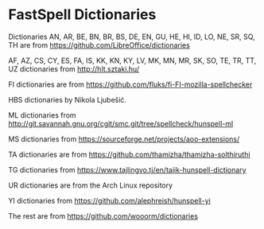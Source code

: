 # FastSpell Dictionaries

Dictionaries AN, AR, BE, BN, BR, BS, DE, EN, GU, HE, HI, ID, LO, NE, SR, SQ, TH are from https://github.com/LibreOffice/dictionaries

AF, AZ, CS, CY, ES, FA, IS, KK, KN, KY, LV, MK, MN, MR, SK, SO, TE, TR, TT, UZ dictionaries from http://hlt.sztaki.hu/

FI dictionaries are from https://github.com/fluks/fi-FI-mozilla-spellchecker

HBS dictionaries by Nikola Ljubešić.

ML dictionaries from http://git.savannah.gnu.org/cgit/smc.git/tree/spellcheck/hunspell-ml

MS dictionaries from https://sourceforge.net/projects/aoo-extensions/

TA dictionaries are from https://github.com/thamizha/thamizha-solthiruthi

TG dictionaries from https://www.tajlingvo.tj/en/tajik-hunspell-dictionary

UR dictionaries are from the Arch Linux repository

YI dictionaries from https://github.com/alephreish/hunspell-yi

The rest are from https://github.com/wooorm/dictionaries
